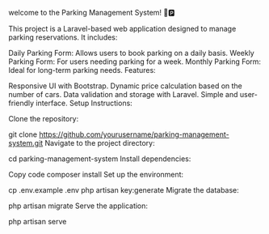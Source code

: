 welcome to the Parking Management System! 🚗🅿️

This project is a Laravel-based web application designed to manage parking reservations. It includes:

Daily Parking Form: Allows users to book parking on a daily basis.
Weekly Parking Form: For users needing parking for a week.
Monthly Parking Form: Ideal for long-term parking needs.
Features:

Responsive UI with Bootstrap.
Dynamic price calculation based on the number of cars.
Data validation and storage with Laravel.
Simple and user-friendly interface.
Setup Instructions:

Clone the repository:

git clone https://github.com/yourusername/parking-management-system.git
Navigate to the project directory:

cd parking-management-system
Install dependencies:

Copy code
composer install
Set up the environment:


cp .env.example .env
php artisan key:generate
Migrate the database:


php artisan migrate
Serve the application:


php artisan serve
